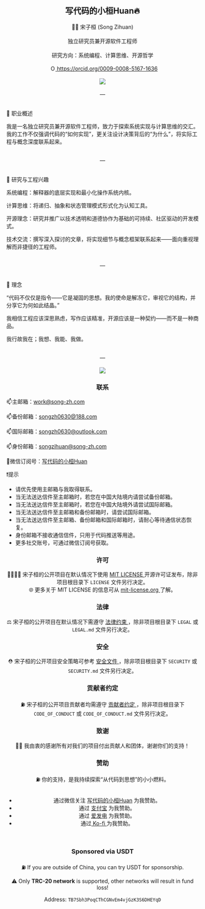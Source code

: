 ## <div align="center">写代码的小桓Huan🔥</div>  

<div align="center">
🧑‍💻 宋子桓 (Song Zihuan)
</div>

<br>

<div align="center">
独立研究员兼开源软件工程师
</div>

<br>

<div align="center">
研究方向：系统编程、计算思维、开源哲学
</div>

<br>

<div align="center">
<a
id="cy-effective-orcid-url"
class="underline"
    href="https://orcid.org/0009-0008-5167-1636"
    target="orcid.widget"
    rel="me noopener noreferrer"
    style="vertical-align: top">
    <img
    src="https://orcid.org/sites/default/files/images/orcid_16x16.png"
    style="width: 1em; margin-inline-start: 0.5em"
    alt="ORCID iD icon"/>
    https://orcid.org/0009-0008-5167-1636
</a>
</div>

<br>

<div align="center">
<img src="https://komarev.com/ghpvc/?username=songzihuan&base=0&abbreviated=true&label=PROFILE+VIEWS+%20&color=blueviolet" align="center" />
</div>  

<br>

<div align="center">
—
</div>

<br>

📌 职业概述

我是一名独立研究员兼开源软件工程师，致力于探索系统实现与计算思维的交汇。我的工作不仅强调代码的“如何实现”，更关注设计决策背后的“为什么”，将实际工程与概念深度联系起来。

<br>

<div align="center">
—
</div>

<br>

🎯 研究与工程兴趣

系统编程：解释器的底层实现和最小化操作系统内核。

计算思维：将递归、抽象和状态管理模式形式化为认知工具。

开源理念：研究并推广以技术透明和道德协作为基础的可持续、社区驱动的开发模式。

技术交流：撰写深入探讨的文章，将实现细节与概念框架联系起来——面向重视理解而非捷径的工程师。

<br>

<div align="center">
—
</div>

<br>

💬 理念

“代码不仅仅是指令——它是凝固的思想。我的使命是解冻它，审视它的结构，并分享它为何如此结晶。”

我相信工程应该深思熟虑，写作应该精准，开源应该是一种契约——而不是一种商品。

我行故我在；我想、我能、我做。

<br>

<div align="center">
—
</div>

<br>

<div align="center">
<img src="https://github-readme-stats.vercel.app/api/top-langs/?username=SongZihuan&hide_border=true&layout=compact" align="center" />
</div>  


### <div align="center">联系</div> 

📫主邮箱：[work@song-zh.com](mailto://work@song-zh.com)

📫备份邮箱：[songzh0630@188.com](mailto://songzh0630@188.com)

📫国际邮箱：[songzh0630@outlook.com](mailto://songzh0630@outlook.com)

📫身份邮箱：[songzihuan@song-zh.com](mailto://songzihuan@song-zh.com)

📱微信订阅号：<a id="dingyuehao" href="https://mp.weixin.qq.com/s/e2RNDW7T9WFdIohrQlTYow" target="_blank">写代码的小桓Huan</a>

❗提示

- 请优先使用主邮箱与我取得联系。
- 当无法送达信件至主邮箱时，若您在中国大陆境内请尝试备份邮箱。
- 当无法送达信件至主邮箱时，若您在中国大陆境外请尝试国际邮箱。
- 当无法送达信件至主邮箱和备份邮箱时，请尝试国际邮箱。
- 当无法送达信件至主邮箱、备份邮箱和国际邮箱时，请耐心等待通信状态恢复。
- 身份邮箱不接收通信信件，只用于代码推送等用途。
- 更多社交账号，可通过微信订阅号获取。
  

### <div align="center">许可</div>  

<div align="center">
🫱🏻‍🫲🏻 宋子桓的公开项目在默认情况下使用 <a href="./LICENSE" target="_blank"> MIT LICENSE </a> 开源许可证发布，除非项目根目录下 <code>LICENSE</code> 文件另行决定。
</div> 

<div align="center">
🌐 更多关于 MIT LICENSE 的信息可从 <a href="https://mit-license.org" target="_blank"> mit-license.org </a> 了解。
</div> 

### <div align="center">法律</div> 

<div align="center">
⚖️ 宋子桓的公开项目在默认情况下需遵守 <a href="./LEGAL" target="_blank"> 法律约束 </a> ，除非项目根目录下 <code>LEGAL</code> 或 <code>LEGAL.md</code> 文件另行决定。
</div> 

### <div align="center">安全</div> 

<div align="center">
⛑️ 宋子桓的公开项目安全策略可参考 <a href="./SECURITY" target="_blank"> 安全文件 </a> ，除非项目根目录下 <code>SECURITY</code> 或 <code>SECURITY.md</code> 文件另行决定。
</div> 

### <div align="center">贡献者约定</div> 

<div align="center">
⛽ 宋子桓的公开项目贡献者均需遵守 <a href="./CODE_OF_CONDUCT" target="_blank"> 贡献者约定 </a> ，除非项目根目录下 <code>CODE_OF_CONDUCT</code> 或 <code>CODE_OF_CONDUCT.md</code> 文件另行决定。
</div> 

### <div align="center">致谢</div>  

<div align="center">
🫶🏻 我由衷的感谢所有对我们的项目付出贡献人和团体，谢谢你们的支持！
</div>  

### <div align="center">赞助</div> 

<div align="center">
⛽ 你的支持，是我持续探索“从代码到思想”的小小燃料。
</div>

<br>

<div align="center">
    <ul>
        <li>
            通过微信关注 <a id="dingyuehao" href="https://mp.weixin.qq.com/s/e2RNDW7T9WFdIohrQlTYow" target="_blank">写代码的小桓Huan</a> 为我赞助。
        </li>
        <li>
            通过 <a href="https://ur.alipay.com/_zpauTdqglWQJLonHlgvzR" target="_blank">支付宝</a> 为我赞助。
        </li>
        <li>
            通过 <a href="https://afdian.com/a/songzihuan0630" target="_blank">爱发电</a> 为我赞助。
        </li>
         <li>
            通过<a id="dingyuehao" href="https://ko-fi.com/songzihuan" target="_blank"> Ko-fi </a> 为我赞助。
        </li>
    </ul>
</div>

<br>

### <div align="center"> Sponsored via USDT </div> 

<div align="center">
⛽ If you are outside of China, you can try USDT for sponsorship.

<br>

⚠️ Only <b>TRC-20 network</b> is supported, other networks will result in fund loss!
</div>

<div align="center">
Address: <code>TB7Sbh3PoqCThCGNvEm4vjGzK3S6DHEYqD</code> 
</div>
